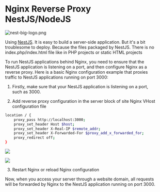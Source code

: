 # Nginx Reverse Proxy NestJS/NodeJS

![nest-big-logo.png](https://oss.macphpstudy.com/image/nest-big-logo.png)

Using [NestJS](https://nestjs.com/). It is easy to build a server-side application. But it's a bit troublesome to deploy. Because the files packaged by NestJS. There is no index.php/index.html file like in PHP projects or static HTML projects

To run NestJS applications behind Nginx, you need to ensure that the NestJS application is listening on a port, and then configure Nginx as a reverse proxy. Here is a basic Nginx configuration example that proxies traffic to NestJS applications running on port 3000:

1. Firstly, make sure that your NestJS application is listening on a port, such as 3000.

2. Add reverse proxy configuration in the server block of site Nginx VHost configuration file

```sh
location / {
    proxy_pass http://localhost:3000; 
    proxy_set_header Host $host;
    proxy_set_header X-Real-IP $remote_addr;
    proxy_set_header X-Forwarded-For $proxy_add_x_forwarded_for;
    proxy_redirect off;
}
```

<img src="https://oss.macphpstudy.com/image/6800bed68acd.gif" data-x-image-preview="">
<p/>
<img src="https://oss.macphpstudy.com/image/538a79e9e3c9.gif" data-x-image-preview="">

3. Restart Nginx or reload Nginx configuration

Now, when you access your server through a website domain, all requests will be forwarded by Nginx to the NestJS application running on port 3000.
